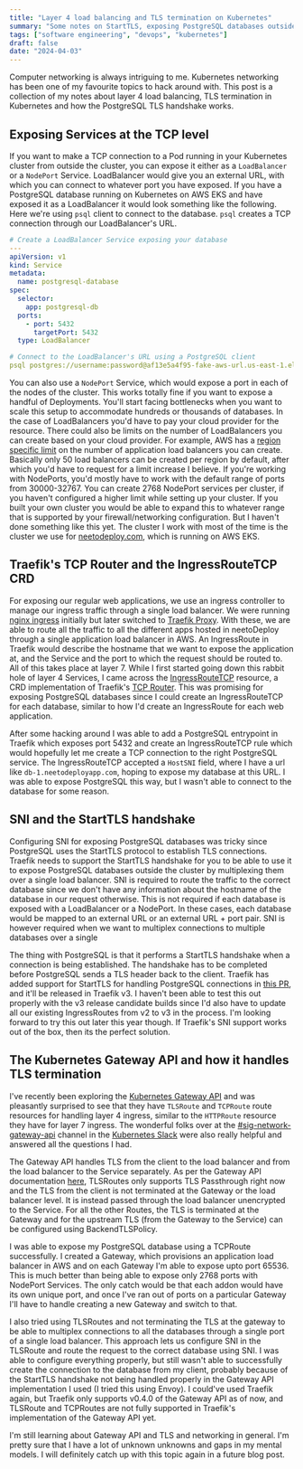```yaml
---
title: "Layer 4 load balancing and TLS termination on Kubernetes"
summary: "Some notes on StartTLS, exposing PostgreSQL databases outside Kubernetes clusters at the TCP layer and TLS termination"
tags: ["software engineering", "devops", "kubernetes"]
draft: false
date: "2024-04-03"
---
```


Computer networking is always intriguing to me. Kubernetes networking has been one of my favourite topics to hack around with. This post is a collection of my notes about layer 4 load balancing, TLS termination in Kubernetes and how the PostgreSQL TLS handshake works.

## Exposing Services at the TCP level

If you want to make a TCP connection to a Pod running in your Kubernetes cluster from outside the cluster, you can expose it either as a `LoadBalancer` or a `NodePort` Service. LoadBalancer would give you an external URL, with which you can connect to whatever port you have exposed. If you have a PostgreSQL database running on Kubernetes on AWS EKS and have exposed it as a LoadBalancer it would look something like the following. Here we're using `psql` client to connect to the database. `psql` creates a TCP connection through our LoadBalancer's URL.

```yaml
# Create a LoadBalancer Service exposing your database
---
apiVersion: v1
kind: Service
metadata:
  name: postgresql-database
spec:
  selector:
    app: postgresql-db
  ports:
    - port: 5432
      targetPort: 5432
  type: LoadBalancer

# Connect to the LoadBalancer's URL using a PostgreSQL client
psql postgres://username:password@af13e5a4f95-fake-aws-url.us-east-1.elb.amazonaws.com:5432/postgres
```

You can also use a `NodePort` Service, which would expose a port in each of the nodes of the cluster. This works totally fine if you want to expose a handful of Deployments. You'll start facing bottlenecks when you want to scale this setup to accommodate hundreds or thousands of databases. In the case of LoadBalancers you'd have to pay your cloud provider for the resource. There could also be limits on the number of LoadBalancers you can create based on your cloud provider. For example, AWS has a [region specific limit](https://docs.aws.amazon.com/elasticloadbalancing/latest/application/load-balancer-limits.html) on the number of application load balancers you can create. Basically only 50 load balancers can be created per region by default, after which you'd have to request for a limit increase I believe. If you're working with NodePorts, you'd mostly have to work with the default range of ports from 30000-32767. You can create 2768 NodePort services per cluster, if you haven't configured a higher limit while setting up your cluster. If you built your own cluster you would be able to expand this to whatever range that is supported by your firewall/networking configuration. But I haven't done something like this yet. The cluster I work with most of the time is the cluster we use for [neetodeploy.com](https://neetodeploy.com), which is running on AWS EKS.

## Traefik's TCP Router and the IngressRouteTCP CRD

For exposing our regular web applications, we use an ingress controller to manage our ingress traffic through a single load balancer. We were running [nginx ingress](https://docs.nginx.com/nginx-ingress-controller/) initially but later switched to [Traefik Proxy](https://traefik.io/traefik/). With these, we are able to route all the traffic to all the different apps hosted in neetoDeploy through a single application load balancer in AWS. An IngressRoute in Traefik would describe the hostname that we want to expose the application at, and the Service and the port to which the request should be routed to. All of this takes place at layer 7. While I first started going down this rabbit hole of layer 4 Services, I came across the [IngressRouteTCP](https://doc.traefik.io/traefik/routing/providers/kubernetes-crd/#kind-ingressroutetcp) resource, a CRD implementation of Traefik's [TCP Router](https://doc.traefik.io/traefik/routing/routers/#configuring-tcp-routers). This was promising for exposing PostgreSQL databases since I could create an IngressRouteTCP for each database, similar to how I'd create an IngressRoute for each web application.

After some hacking around I was able to add a PostgreSQL entrypoint in Traefik which exposes port 5432 and create an IngressRouteTCP rule which would hopefully let me create a TCP connection to the right PostgreSQL service. The IngressRouteTCP accepted a `HostSNI` field, where I have a url like `db-1.neetodeployapp.com`, hoping to expose my database at this URL. I was able to expose PostgreSQL this way, but I wasn't able to connect to the database for some reason.

## SNI and the StartTLS handshake

Configuring SNI for exposing PostgreSQL databases was tricky since PostgreSQL uses the StartTLS protocol to establish TLS connections. Traefik needs to support the StartTLS handshake for you to be able to use it to expose PostgreSQL databases outside the cluster by multiplexing them over a single load balancer. SNI is required to route the traffic to the correct database since we don't have any information about the hostname of the database in our request otherwise. This is not required if each database is exposed with a LoadBalancer or a NodePort. In these cases, each database would be mapped to an external URL or an external URL + port pair. SNI is however required when we want to multiplex connections to multiple databases over a single 

The thing with PostgreSQL is that it performs a StartTLS handshake when a connection is being established. The handshake has to be completed before PostgreSQL sends a TLS header back to the client. Traefik has added support for StartTLS for handling PostgreSQL connections in [this PR](https://github.com/traefik/traefik/issues/7507), and it'll be released in Traefik v3. I haven't been able to test this out properly with the v3 release candidate builds since I'd also have to update all our existing IngressRoutes from v2 to v3 in the process. I'm looking forward to try this out later this year though. If Traefik's SNI support works out of the box, then its the perfect solution.

## The Kubernetes Gateway API and how it handles TLS termination

I've recently been exploring the [Kubernetes Gateway API](https://gateway-api.sigs.k8s.io/) and was pleasantly surprised to see that they have `TLSRoute` and `TCPRoute` route resources for handling layer 4 ingress, similar to the `HTTPRoute` resource they have for layer 7 ingress. The wonderful folks over at the [#sig-network-gateway-api](https://kubernetes.slack.com/archives/CR0H13KGA) channel in the [Kubernetes Slack](https://communityinviter.com/apps/kubernetes/community) were also really helpful and answered all the questions I had.

The Gateway API handles TLS from the client to the load balancer and from the load balancer to the Service separately. As per the Gateway API documentation [here](https://gateway-api.sigs.k8s.io/guides/tls/), TLSRoutes only supports TLS Passthrough right now and the TLS from the client is not terminated at the Gateway or the load balancer level. It is instead passed through the load balancer unencrypted to the Service. For all the other Routes, the TLS is terminated at the Gateway and for the upstream TLS (from the Gateway to the Service) can be configured using BackendTLSPolicy.

I was able to expose my PostgreSQL database using a TCPRoute successfully. I created a Gateway, which provisions an application load balancer in AWS and on each Gateway I'm able to expose upto port 65536. This is much better than being able to expose only 2768 ports with NodePort Services. The only catch would be that each addon would have its own unique port, and once I've ran out of ports on a particular Gateway I'll have to handle creating a new Gateway and switch to that.

I also tried using TLSRoutes and not terminating the TLS at the gateway to be able to multiplex connections to all the databases through a single port of a single load balancer. This approach lets us configure SNI in the TLSRoute and route the request to the correct database using SNI. I was able to configure everything properly, but still wasn't able to successfully create the connection to the database from my client, probably because of the StartTLS handshake not being handled properly in the Gateway API implementation I used (I tried this using Envoy). I could've used Traefik again, but Traefik only supports v0.4.0 of the Gateway API as of now, and TLSRoute and TCPRoutes are not fully supported in Traefik's implementation of the Gateway API yet.

I'm still learning about Gateway API and TLS and networking in general. I'm pretty sure that I have a lot of unknown unknowns and gaps in my mental models. I will definitely catch up with this topic again in a future blog post.